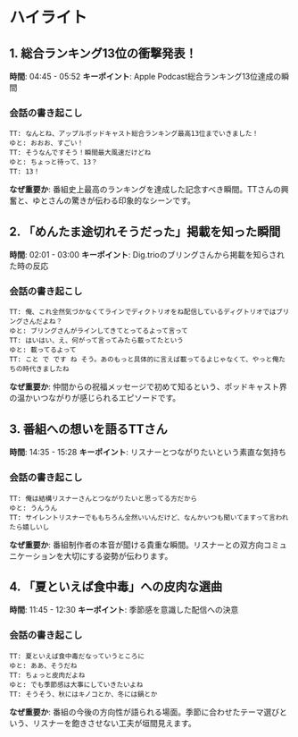 # ハイライト

## 1. 総合ランキング13位の衝撃発表！
**時間**: 04:45 - 05:52
**キーポイント**: Apple Podcast総合ランキング13位達成の瞬間

### 会話の書き起こし
```
TT: なんとね、アップルポッドキャスト総合ランキング最高13位までいきました！
ゆと: おおお、すごい！
TT: そうなんですそう！瞬間最大風速だけどね
ゆと: ちょっと待って、13？
TT: 13！
```

**なぜ重要か**: 番組史上最高のランキングを達成した記念すべき瞬間。TTさんの興奮と、ゆとさんの驚きが伝わる印象的なシーンです。

## 2. 「めんたま途切れそうだった」掲載を知った瞬間
**時間**: 02:01 - 03:00
**キーポイント**: Dig.trioのブリングさんから掲載を知らされた時の反応

### 会話の書き起こし
```
TT: 俺、これ全然気づかなくてラインでディクトリオをね配信しているディグトリオではブリングさんだよね？
ゆと: ブリングさんがラインしてきてとってるよって言って
TT: はいはい、え、何がって言ってみたら載ってたという
ゆと: 載ってるよって
TT: こと で です ね そう。あのもっと具体的に言えば載ってるよじゃなくて、やっと俺たちの時代きましたね
```

**なぜ重要か**: 仲間からの祝福メッセージで初めて知るという、ポッドキャスト界の温かいつながりが感じられるエピソードです。

## 3. 番組への想いを語るTTさん
**時間**: 14:35 - 15:28
**キーポイント**: リスナーとつながりたいという素直な気持ち

### 会話の書き起こし
```
TT: 俺は結構リスナーさんとつながりたいと思ってる方だから
ゆと: うんうん
TT: サイレントリスナーでももちろん全然いいんだけど、なんかいつも聞いてますって言われたら嬉しいし
```

**なぜ重要か**: 番組制作者の本音が聞ける貴重な瞬間。リスナーとの双方向コミュニケーションを大切にする姿勢が伝わります。

## 4. 「夏といえば食中毒」への皮肉な選曲
**時間**: 11:45 - 12:30
**キーポイント**: 季節感を意識した配信への決意

### 会話の書き起こし
```
TT: 夏といえば食中毒だなっていうところに
ゆと: ああ、そうだね
TT: ちょっと皮肉だよね
ゆと: でも季節感は大事にしていきたいよね
TT: そうそう、秋にはキノコとか、冬には鍋とか
```

**なぜ重要か**: 番組の今後の方向性が語られる場面。季節に合わせたテーマ選びという、リスナーを飽きさせない工夫が垣間見えます。
